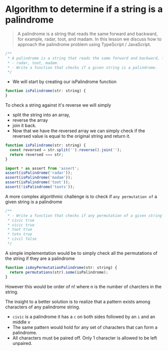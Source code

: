 # Algorithm to determine if a string is a palindrome
> A palindrome is a string that reads the same forward and backward, for example, radar, toot, and madam. In this lesson we discuss how to approach the palindrome problem using TypeScript / JavaScript.

```js
/**
 * A palindrome is a string that reads the same forward and backward, for example, 
 * - radar, toot, madam.
 * - Write a function that checks if a given string is a palindrome.
 */
```

* We will start by creating our isPalindrome function 

```js
function isPalindrome(str: string) {
}
```

To check a string against it's reverse we will simply
* split the string into an array, 
* reverse the array
* join it back.
* Now that we have the reversed array we can simply check if the reversed value is equal to the original string and return it.
```js
function isPalindrome(str: string) {
  const reversed = str.split('').reverse().join('');
  return reversed === str;
}
```

```js
import * as assert from 'assert';
assert(isPalindrome('radar'));
assert(isPalindrome('madam'));
assert(isPalindrome('toot'));
assert(!isPalindrome('toots'));
```

A more complex algorithmic challenge is to check if `any permutation of` a given string is a palindrome 

```js
/**
 * - Write a function that checks if any permutation of a given string is a palindrome.
 * civic true
 * vicic true 
 * toot true
 * toto true
 * civil false
 */
```

A simple implementation would be to simply check all the permutations of the string if they are a palindrome 

```js
function isAnyPermutationPalindrome(str: string) {
  return permutations(str).some(isPalindrome);
}
```
However this would be order of n! where n is the number of charcters in the string. 

The insight to a better solution is to realize that a pattern exists among characters of any palindrome string. 
* `civic` is a palindrome it has a `c` on both sides followed by an `i` and an middle v
* The same pattern would hold for any set of characters that can form a palindrome.
* All characters must be paired off. Only 1 character is allowed to be left unpaired.

```js
```